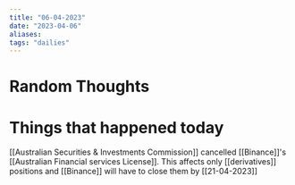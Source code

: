 ```yaml
---
title: "06-04-2023"
date: "2023-04-06"
aliases: 
tags: "dailies"
---
```


# Random Thoughts

# Things that happened today
[[Australian Securities & Investments Commission]] cancelled [[Binance]]'s [[Australian Financial services License]]. This affects only [[derivatives]] positions and [[Binance]] will have to close them by [[21-04-2023]]